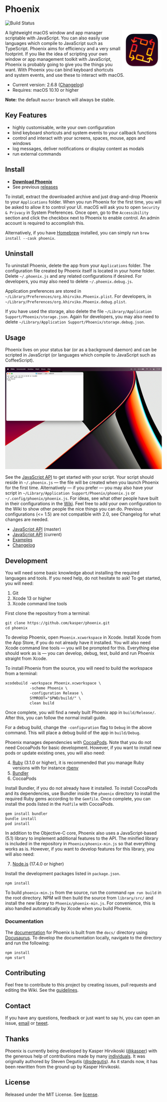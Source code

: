 Phoenix
=======

![Build Status](https://github.com/kasper/phoenix/workflows/CI/badge.svg)

<img width='128' height='128' align='right' src='Phoenix/Images.xcassets/AppIcon.appiconset/icon_128x128@2x.png' alt='Phoenix'>

A lightweight macOS window and app manager scriptable with JavaScript. You can also easily use languages which compile to JavaScript such as TypeScript. Phoenix aims for efficiency and a very small footprint. If you like the idea of scripting your own window or app management toolkit with JavaScript, Phoenix is probably going to give you the things you want. With Phoenix you can bind keyboard shortcuts and system events, and use these to interact with macOS.

- Current version: 2.6.8 ([Changelog](CHANGELOG.md))
- Requires: macOS 10.10 or higher

**Note:** the default `master` branch will always be stable.

## Key Features

- highly customisable, write your own configuration
- bind keyboard shortcuts and system events to your callback functions
- control and interact with your screens, spaces, mouse, apps and windows
- log messages, deliver notifications or display content as modals
- run external commands

## Install

- [**Download Phoenix**](https://github.com/kasper/phoenix/releases/download/2.6.8/phoenix-2.6.8.tar.gz)
- See previous [releases](https://github.com/kasper/phoenix/releases/)

To install, extract the downloaded archive and just drag-and-drop Phoenix to your `Applications` folder. When you run Phoenix for the first time, you will be asked to allow it to control your UI. macOS will ask you to open `Security & Privacy` in System Preferences. Once open, go to the `Accessibility` section and click the checkbox next to Phoenix to enable control. An admin account is required to accomplish this.

Alternatively, if you have [Homebrew](https://brew.sh) installed, you can simply run `brew install --cask phoenix`.

## Uninstall

To uninstall Phoenix, delete the app from your `Applications` folder. The configuration file created by Phoenix itself is located in your home folder. Delete `~/.phoenix.js` and any related configurations if desired. For developers, you may also need to delete `~/.phoenix.debug.js`.

Application preferences are stored in `~/Library/Preferences/org.khirviko.Phoenix.plist`. For developers, in `~/Library/Preferences/org.khirviko.Phoenix.debug.plist`.

If you have used the storage, also delete the file `~/Library/Application Support/Phoenix/storage.json`. Again for developers, you may also need to delete `~/Library/Application Support/Phoenix/storage.debug.json`.

## Usage

Phoenix lives on your status bar (or as a background daemon) and can be scripted in JavaScript (or languages which compile to JavaScript such as CoffeeScript).

![Screenshot of Phoenix](assets/screenshot.gif)

See the [JavaScript API](https://kasper.github.io/phoenix/) to get started with your script. Your script should reside in `~/.phoenix.js` — the file will be created when you launch Phoenix for the first time. Alternatively — if you prefer — you may also have your script in `~/Library/Application Support/Phoenix/phoenix.js` or `~/.config/phoenix/phoenix.js`. For ideas, see what other people have built in their configurations in the [Wiki](https://github.com/kasper/phoenix/wiki/). Feel free to add your own configuration to the Wiki to show other people the nice things you can do. Previous configurations (<= 1.5) are not compatible with 2.0, see Changelog for what changes are needed.

- [JavaScript API](https://kasper.github.io/phoenix/) (master)
- [JavaScript API](https://github.com/kasper/phoenix/blob/2.6.8/docs/API.md) (current)
- [Examples](https://github.com/kasper/phoenix/wiki#examples)
- [Changelog](CHANGELOG.md)

## Development

You will need some basic knowledge about installing the required languages and tools. If you need help, do not hesitate to ask! To get started, you will need:

1. Git
2. Xcode 13 or higher
3. Xcode command line tools

First clone the repository from a terminal:

    git clone https://github.com/kasper/phoenix.git
    cd phoenix

To develop Phoenix, open `Phoenix.xcworkspace` in Xcode. Install Xcode from the App Store, if you do not already have it installed. You will also need Xcode command line tools — you will be prompted for this. Everything else should work as is — you can develop, debug, test, build and run Phoenix straight from Xcode.

To install Phoenix from the source, you will need to build the workspace from a terminal:

    xcodebuild -workspace Phoenix.xcworkspace \
               -scheme Phoenix \
               -configuration Release \
               SYMROOT="$PWD/build/" \
               clean build

Once complete, you will find a newly built Phoenix app in `build/Release/`. After this, you can follow the normal install guide.

For a debug build, change the `-configuration` flag to `Debug` in the above command. This will place a debug build of the app in `build/Debug`.

Phoenix manages dependencies with [CocoaPods](https://cocoapods.org). Note that you do not need CocoaPods for basic development. However, if you want to install new pods or update existing ones, you will also need:

4. [Ruby](https://www.ruby-lang.org) (3.1.0 or higher), it is recommended that you manage Ruby versions with for instance [rbenv](https://github.com/rbenv/rbenv/)
5. [Bundler](http://bundler.io)
6. CocoaPods

Install Bundler, if you do not already have it installed. To install CocoaPods and its dependencies, use Bundler inside the `phoenix` directory to install the required Ruby gems according to the `Gemfile`. Once complete, you can install the pods listed in the `Podfile` with CocoaPods.

    gem install bundler
    bundle install
    pod install

In addition to the Objective-C core, Phoenix also uses a JavaScript-based (5.1) library to implement additional features to the API. The minified library is included in the repository in `Phoenix/phoenix-min.js` so that everything works as is. However, if you want to develop features for this library, you will also need:

7. [Node.js](https://nodejs.org) (17.4.0 or higher)

Install the development packages listed in `package.json`.

    npm install

To build `phoenix-min.js` from the source, run the command `npm run build` in the root directory. NPM will then build the source from `library/src/` and install the new library to `Phoenix/phoenix-min.js`. For convenience, this is also handled automatically by Xcode when you build Phoenix.

### Documentation

The [documentation](https://kasper.github.io/phoenix/) for Phoenix is built from the `docs/` directory using [Docusaurus](https://docusaurus.io). To develop the documentation locally, navigate to the directory and run the following:

    npm install
    npm start

## Contributing

Feel free to contribute to this project by creating issues, pull requests and editing the Wiki. See the [guidelines](.github/CONTRIBUTING.md).

## Contact

If you have any questions, feedback or just want to say hi, you can open an issue, [email](mailto:kasper@kytkemo.com) or [tweet](https://twitter.com/kasper/).

## Thanks

Phoenix is currently being developed by Kasper Hirvikoski ([@kasper](https://github.com/kasper/)) with the generous help of contributions made by many [individuals](https://github.com/kasper/phoenix/graphs/contributors/). It was originally authored by Steven Degutis ([@sdegutis](https://github.com/sdegutis/)). As it stands now, it has been rewritten from the ground up by Kasper Hirvikoski.

## License

Released under the MIT License. See [license](LICENSE.md).

